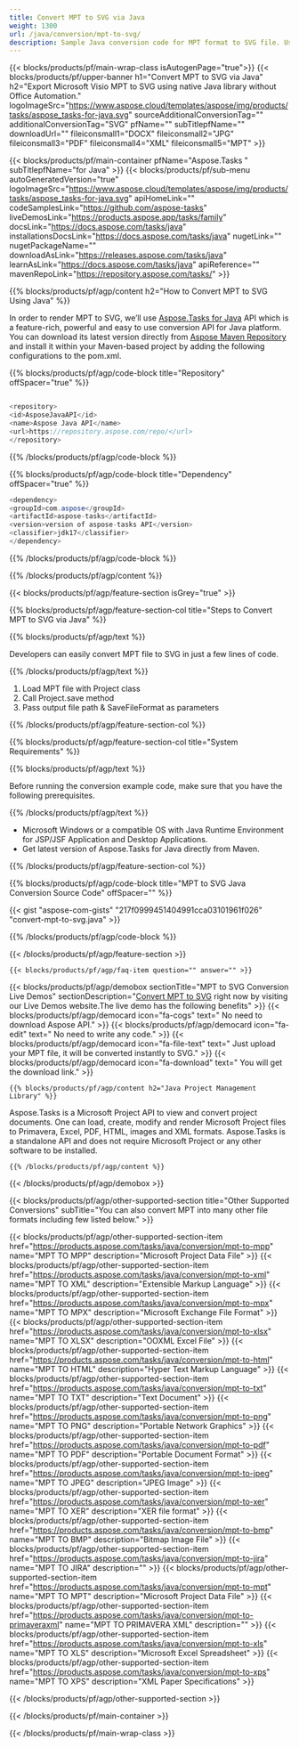 ```yaml
---
title: Convert MPT to SVG via Java 
weight: 1300
url: /java/conversion/mpt-to-svg/ 
description: Sample Java conversion code for MPT format to SVG file. Use this example code to convert MPT to SVG within any Web or Desktop Java based application.
---
```


{{< blocks/products/pf/main-wrap-class isAutogenPage="true">}}
{{< blocks/products/pf/upper-banner h1="Convert MPT to SVG via Java" h2="Export Microsoft Visio MPT to SVG using native Java library without Office Automation." logoImageSrc="https://www.aspose.cloud/templates/aspose/img/products/tasks/aspose_tasks-for-java.svg" sourceAdditionalConversionTag="" additionalConversionTag="SVG" pfName="" subTitlepfName="" downloadUrl="" fileiconsmall1="DOCX" fileiconsmall2="JPG" fileiconsmall3="PDF" fileiconsmall4="XML" fileiconsmall5="MPT" >}}

{{< blocks/products/pf/main-container pfName="Aspose.Tasks " subTitlepfName="for Java" >}}
{{< blocks/products/pf/sub-menu autoGeneratedVersion="true" logoImageSrc="https://www.aspose.cloud/templates/aspose/img/products/tasks/aspose_tasks-for-java.svg" apiHomeLink="" codeSamplesLink="https://github.com/aspose-tasks" liveDemosLink="https://products.aspose.app/tasks/family" docsLink="https://docs.aspose.com/tasks/java" installationsDocsLink="https://docs.aspose.com/tasks/java" nugetLink="" nugetPackageName="" downloadAsLink="https://releases.aspose.com/tasks/java" learnAsLink="https://docs.aspose.com/tasks/java" apiReference="" mavenRepoLink="https://repository.aspose.com/tasks/" >}}

{{% blocks/products/pf/agp/content h2="How to Convert MPT to SVG Using Java" %}}

 In order to render MPT to SVG, we’ll use
 [Aspose.Tasks for Java](https://products.aspose.com/tasks/java) 
 API which is a feature-rich, powerful and easy to use conversion API for Java platform. You can download its latest version directly from
 [Aspose Maven Repository](https://repository.aspose.com/tasks/) 
 and install it within your Maven-based project by adding the following configurations to the pom.xml.

{{% blocks/products/pf/agp/code-block title="Repository" offSpacer="true" %}}

```cs

<repository>
<id>AsposeJavaAPI</id>
<name>Aspose Java API</name>
<url>https://repository.aspose.com/repo/</url>
</repository>

```

{{% /blocks/products/pf/agp/code-block %}}

{{% blocks/products/pf/agp/code-block title="Dependency" offSpacer="true" %}}

```cs
<dependency>
<groupId>com.aspose</groupId>
<artifactId>aspose-tasks</artifactId>
<version>version of aspose-tasks API</version>
<classifier>jdk17</classifier>
</dependency>

```

{{% /blocks/products/pf/agp/code-block %}}

{{% /blocks/products/pf/agp/content %}}

{{< blocks/products/pf/agp/feature-section isGrey="true" >}}

{{% blocks/products/pf/agp/feature-section-col title="Steps to Convert MPT to SVG via Java" %}}

{{% blocks/products/pf/agp/text %}}

 Developers can easily convert MPT file to SVG in just a few lines of code.

{{% /blocks/products/pf/agp/text %}}

1.  Load MPT file with Project class
1.  Call Project.save method
1.  Pass output file path & SaveFileFormat as parameters

{{% /blocks/products/pf/agp/feature-section-col %}}

{{% blocks/products/pf/agp/feature-section-col title="System Requirements" %}}

{{% blocks/products/pf/agp/text %}}

 Before running the conversion example code, make sure that you have the following prerequisites.

{{% /blocks/products/pf/agp/text %}}

- Microsoft Windows or a compatible OS with Java Runtime Environment for JSP/JSF Application and Desktop Applications.
- Get latest version of Aspose.Tasks for Java directly from Maven.

{{% /blocks/products/pf/agp/feature-section-col %}}

{{% blocks/products/pf/agp/code-block title="MPT to SVG Java Conversion Source Code" offSpacer="" %}}

{{< gist "aspose-com-gists" "217f0999451404991cca03101961f026" "convert-mpt-to-svg.java" >}}

{{% /blocks/products/pf/agp/code-block %}}

{{< /blocks/products/pf/agp/feature-section >}}

    {{< blocks/products/pf/agp/faq-item question="" answer="" >}}
 

<!-- aboutfile Starts -->

{{< blocks/products/pf/agp/demobox sectionTitle="MPT to SVG Conversion Live Demos" sectionDescription="[Convert MPT to SVG](https://products.aspose.app/tasks/conversion/mpt-to-svg) right now by visiting our Live Demos website.The live demo has the following benefits" >}}
        {{< blocks/products/pf/agp/democard icon="fa-cogs" text=" No need to download Aspose API." >}}
        {{< blocks/products/pf/agp/democard icon="fa-edit" text=" No need to write any code." >}}
        {{< blocks/products/pf/agp/democard icon="fa-file-text" text=" Just upload your MPT file, it will be converted instantly to SVG." >}}
        {{< blocks/products/pf/agp/democard icon="fa-download" text=" You will get the download link." >}}

    {{% blocks/products/pf/agp/content h2="Java Project Management Library" %}}

 Aspose.Tasks is a Microsoft Project API to view and convert project documents. One can load, create, modify and render Microsoft Project files to Primavera, Excel, PDF, HTML, images and XML formats. Aspose.Tasks is a standalone API and does not require Microsoft Project or any other software to be installed.  



    {{% /blocks/products/pf/agp/content %}}

{{< /blocks/products/pf/agp/demobox >}}

<!-- aboutfile Ends -->

{{< blocks/products/pf/agp/other-supported-section title="Other Supported Conversions" subTitle="You can also convert MPT into many other file formats including few listed below." >}}

{{< blocks/products/pf/agp/other-supported-section-item href="https://products.aspose.com/tasks/java/conversion/mpt-to-mpp" name="MPT TO MPP" description="Microsoft Project Data File" >}}
{{< blocks/products/pf/agp/other-supported-section-item href="https://products.aspose.com/tasks/java/conversion/mpt-to-xml" name="MPT TO XML" description="Extensible Markup Language" >}}
{{< blocks/products/pf/agp/other-supported-section-item href="https://products.aspose.com/tasks/java/conversion/mpt-to-mpx" name="MPT TO MPX" description="Microsoft Exchange File Format" >}}
{{< blocks/products/pf/agp/other-supported-section-item href="https://products.aspose.com/tasks/java/conversion/mpt-to-xlsx" name="MPT TO XLSX" description="OOXML Excel File" >}}
{{< blocks/products/pf/agp/other-supported-section-item href="https://products.aspose.com/tasks/java/conversion/mpt-to-html" name="MPT TO HTML" description="Hyper Text Markup Language" >}}
{{< blocks/products/pf/agp/other-supported-section-item href="https://products.aspose.com/tasks/java/conversion/mpt-to-txt" name="MPT TO TXT" description="Text Document" >}}
{{< blocks/products/pf/agp/other-supported-section-item href="https://products.aspose.com/tasks/java/conversion/mpt-to-png" name="MPT TO PNG" description="Portable Network Graphics" >}}
{{< blocks/products/pf/agp/other-supported-section-item href="https://products.aspose.com/tasks/java/conversion/mpt-to-pdf" name="MPT TO PDF" description="Portable Document Format" >}}
{{< blocks/products/pf/agp/other-supported-section-item href="https://products.aspose.com/tasks/java/conversion/mpt-to-jpeg" name="MPT TO JPEG" description="JPEG Image" >}}
{{< blocks/products/pf/agp/other-supported-section-item href="https://products.aspose.com/tasks/java/conversion/mpt-to-xer" name="MPT TO XER" description="XER file format" >}}
{{< blocks/products/pf/agp/other-supported-section-item href="https://products.aspose.com/tasks/java/conversion/mpt-to-bmp" name="MPT TO BMP" description="Bitmap Image File" >}}
{{< blocks/products/pf/agp/other-supported-section-item href="https://products.aspose.com/tasks/java/conversion/mpt-to-jira" name="MPT TO JIRA" description="" >}}
{{< blocks/products/pf/agp/other-supported-section-item href="https://products.aspose.com/tasks/java/conversion/mpt-to-mpt" name="MPT TO MPT" description="Microsoft Project Data File" >}}
{{< blocks/products/pf/agp/other-supported-section-item href="https://products.aspose.com/tasks/java/conversion/mpt-to-primaveraxml" name="MPT TO PRIMAVERA XML" description="" >}}
{{< blocks/products/pf/agp/other-supported-section-item href="https://products.aspose.com/tasks/java/conversion/mpt-to-xls" name="MPT TO XLS" description="Microsoft Excel Spreadsheet" >}}
{{< blocks/products/pf/agp/other-supported-section-item href="https://products.aspose.com/tasks/java/conversion/mpt-to-xps" name="MPT TO XPS" description="XML Paper Specifications" >}}

{{< /blocks/products/pf/agp/other-supported-section >}}

{{< /blocks/products/pf/main-container >}}
    
{{< /blocks/products/pf/main-wrap-class >}}